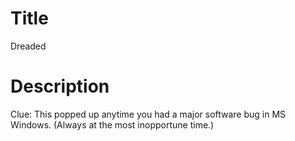 # Title

Dreaded

# Description

Clue: This popped up anytime you had a major software bug in MS Windows. (Always at the most inopportune time.)
